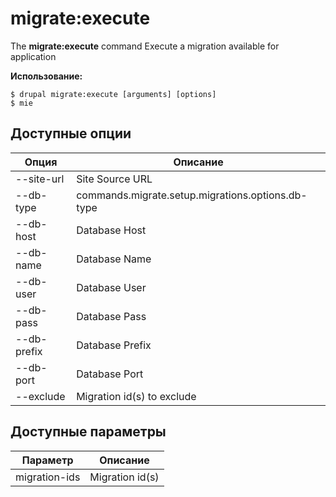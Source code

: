 # migrate:execute
The **migrate:execute** command Execute a migration available for application

**Использование:**
```
$ drupal migrate:execute [arguments] [options] 
$ mie  
```

## Доступные опции
Опция | Описание
-------|-------------
--site-url | Site Source URL
--db-type | commands.migrate.setup.migrations.options.db-type
--db-host | Database Host
--db-name | Database Name
--db-user | Database User
--db-pass | Database Pass
--db-prefix | Database Prefix
--db-port | Database Port
--exclude | Migration id(s) to exclude

## Доступные параметры
Параметр | Описание
---------|-------------
migration-ids | Migration id(s)
